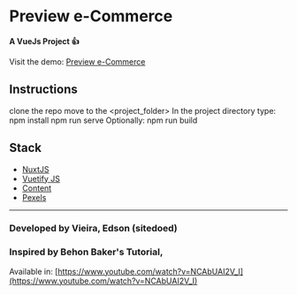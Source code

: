 # Preview e-Commerce

**A VueJs Project 👍**

Visit the demo: [Preview e-Commerce](https://preview-ecommerce.netlify.app/)

## Instructions
clone the repo
move to the <project_folder>
In the project directory
type: npm install
npm run serve
Optionally: npm run build


## Stack

- [NuxtJS](https://nuxtjs.org)
- [Vuetify JS](https://vuetify.com)
- [Content ](https://content.nuxtjs.org/)
- [Pexels](https://pexels.com)

---

### Developed by Vieira, Edson (sitedoed)

### Inspired by Behon Baker's Tutorial,
Available in: [https://www.youtube.com/watch?v=NCAbUAI2V_I](https://www.youtube.com/watch?v=NCAbUAI2V_I)